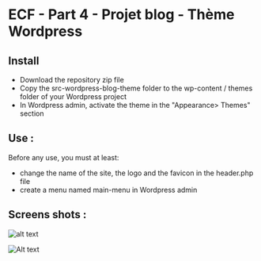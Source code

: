 # ECF - Part 4 - Projet blog - Thème Wordpress

## Install

- Download the repository zip file
- Copy the src-wordpress-blog-theme folder to the wp-content / themes folder of your Wordpress project
- In Wordpress admin, activate the theme in the "Appearance> Themes" section

## Use :

Before any use, you must at least:

- change the name of the site, the logo and the favicon in the header.php file
- create a menu named main-menu in Wordpress admin

## Screens shots :

![alt text](https://github.com/[christanvt]/[https://github.com/christanvt/Theme-Wordpress.git]/blob/[main]/screens/screen_shot_01.png?raw=true)

![Alt text](relative/path/to/screen_shot_01.png?raw=true "Title")
